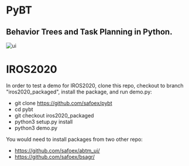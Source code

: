 # PyBT
## Behavior Trees and Task Planning in Python.


![ui](https://github.com/safoex/safoex.github.io/blob/master/images/iros_gif2.gif)




# IROS2020
In order to test a demo for IROS2020, clone this repo, checkout to branch "iros2020_packaged", install the package, and run demo.py:
  - git clone https://github.com/safoex/pybt
  - cd pybt
  - git checkout iros2020_packaged
  - python3 setup.py install 
  - python3 demo.py 
  
You would need to install packages from two other repo:
  - https://github.com/safoex/abtm_ui/
  - https://github.com/safoex/bsagr/
  

